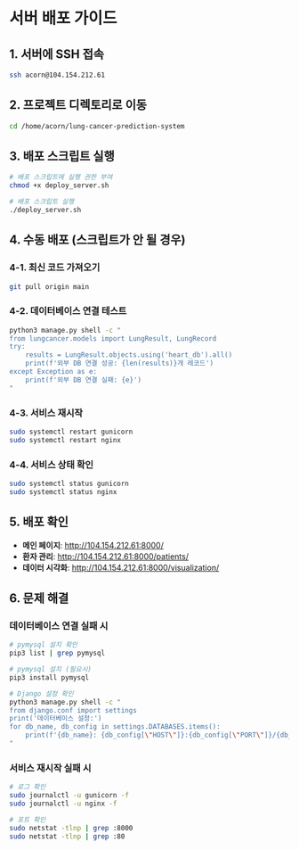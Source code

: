 # 서버 배포 가이드

## 1. 서버에 SSH 접속
```bash
ssh acorn@104.154.212.61
```

## 2. 프로젝트 디렉토리로 이동
```bash
cd /home/acorn/lung-cancer-prediction-system
```

## 3. 배포 스크립트 실행
```bash
# 배포 스크립트에 실행 권한 부여
chmod +x deploy_server.sh

# 배포 스크립트 실행
./deploy_server.sh
```

## 4. 수동 배포 (스크립트가 안 될 경우)

### 4-1. 최신 코드 가져오기
```bash
git pull origin main
```

### 4-2. 데이터베이스 연결 테스트
```bash
python3 manage.py shell -c "
from lungcancer.models import LungResult, LungRecord
try:
    results = LungResult.objects.using('heart_db').all()
    print(f'외부 DB 연결 성공: {len(results)}개 레코드')
except Exception as e:
    print(f'외부 DB 연결 실패: {e}')
"
```

### 4-3. 서비스 재시작
```bash
sudo systemctl restart gunicorn
sudo systemctl restart nginx
```

### 4-4. 서비스 상태 확인
```bash
sudo systemctl status gunicorn
sudo systemctl status nginx
```

## 5. 배포 확인
- **메인 페이지**: http://104.154.212.61:8000/
- **환자 관리**: http://104.154.212.61:8000/patients/
- **데이터 시각화**: http://104.154.212.61:8000/visualization/

## 6. 문제 해결

### 데이터베이스 연결 실패 시
```bash
# pymysql 설치 확인
pip3 list | grep pymysql

# pymysql 설치 (필요시)
pip3 install pymysql

# Django 설정 확인
python3 manage.py shell -c "
from django.conf import settings
print('데이터베이스 설정:')
for db_name, db_config in settings.DATABASES.items():
    print(f'{db_name}: {db_config[\"HOST\"]}:{db_config[\"PORT\"]}/{db_config[\"NAME\"]}')
"
```

### 서비스 재시작 실패 시
```bash
# 로그 확인
sudo journalctl -u gunicorn -f
sudo journalctl -u nginx -f

# 포트 확인
sudo netstat -tlnp | grep :8000
sudo netstat -tlnp | grep :80
```
